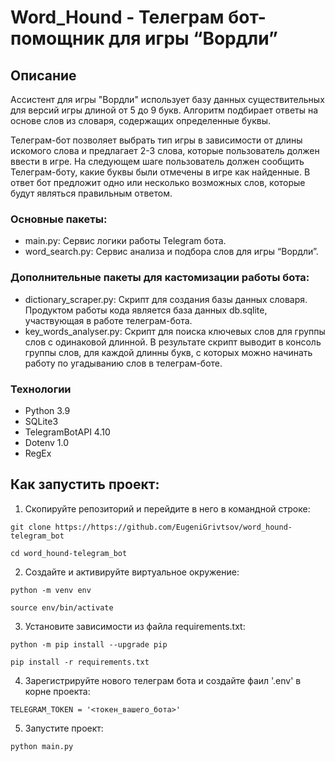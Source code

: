 # Word_Hound - Телеграм бот-помощник для игры “Вордли”

## Описание
Ассистент для игры "Вордли" использует базу данных существительных для версий игры длиной от 5 до 9 букв. Алгоритм подбирает ответы на основе слов из словаря, содержащих определенные буквы.

Телеграм-бот позволяет выбрать тип игры в зависимости от длины искомого слова и предлагает 2-3 слова, которые пользователь должен ввести в игре. На следующем шаге пользователь должен сообщить Телеграм-боту, какие буквы были отмечены в игре как найденные. В ответ бот предложит одно или несколько возможных слов, которые будут являться правильным ответом.

### Основные пакеты:
- main.py: Сервис логики работы Telegram бота.
- word_search.py: Сервис анализа и подбора слов для игры “Вордли”.

### Дополнительные пакеты для кастомизации работы бота:
- dictionary_scraper.py: Скрипт для создания базы данных словаря. Продуктом работы кода является база данных db.sqlite, участвующая в работе телеграм-бота.
- key_words_analyser.py: Скрипт для поиска ключевых слов для группы слов с одинаковой длинной. В результате скрипт выводит в консоль группы слов, для каждой длинны букв,
с которых можно начинать работу по угадыванию слов в телеграм-боте.


### Технологии
- Python 3.9
- SQLite3
- TelegramBotAPI 4.10
- Dotenv 1.0
- RegEx

## Как запустить проект:

1. Скопируйте репозиторий и перейдите в него в командной строке:

```
git clone https://https://github.com/EugeniGrivtsov/word_hound-telegram_bot
```

```
cd word_hound-telegram_bot
```

2. Создайте и активируйте виртуальное окружение:

```
python -m venv env
```

```
source env/bin/activate
```

3. Установите зависимости из файла requirements.txt:

```
python -m pip install --upgrade pip
```

```
pip install -r requirements.txt
```

4. Зарегистрируйте нового телеграм бота и создайте фаил '.env' в корне проекта:

```
TELEGRAM_TOKEN = '<токен_вашего_бота>'
```

5. Запустите проект:

```
python main.py
```
